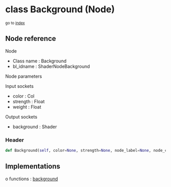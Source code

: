 # class Background (Node)

<sub>go to [index](/docs/index.md)</sub>

## Node reference

Node
 - Class name : Background
 - bl_idname : ShaderNodeBackground

Node parameters

Input sockets
 - color : Col
 - strength : Float
 - weight : Float

Output sockets
 - background : Shader

### Header

``` python
def Background(self, color=None, strength=None, node_label=None, node_color=None):
```

## Implementations

o functions : [background](/docs/Shader_classes/background.md)

